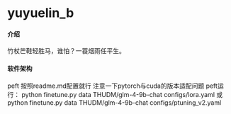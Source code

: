 # yuyuelin_b

#### 介绍
竹杖芒鞋轻胜马，谁怕？一蓑烟雨任平生。

#### 软件架构
peft 按照readme.md配置就行
注意一下pytorch与cuda的版本适配问题
peft运行：
python finetune.py  data  THUDM/glm-4-9b-chat  configs/lora.yaml 
或
python finetune.py  data  THUDM/glm-4-9b-chat  configs/ptuning_v2.yaml